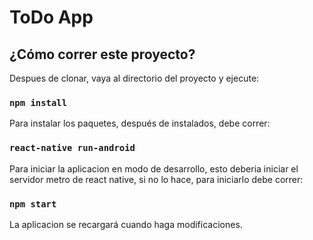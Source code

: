 # ToDo App

## ¿Cómo correr este proyecto?

Despues de clonar, vaya al directorio del proyecto y ejecute:

### `npm install`

Para instalar los paquetes, después de instalados, debe correr:

### `react-native run-android`

Para iniciar la aplicacion en modo de desarrollo, esto deberia iniciar el servidor metro de react native, si no lo hace, para iniciarlo debe correr:

### `npm start`

La aplicacion se recargará cuando haga modificaciones.